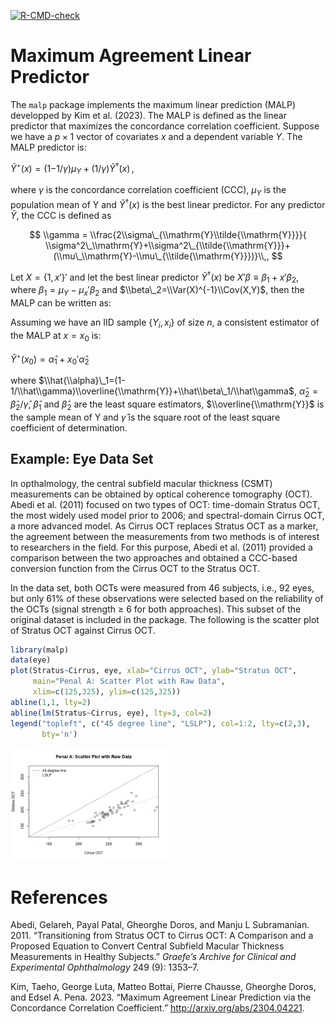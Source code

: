 [![R-CMD-check](https://github.com/pchausse/malp/workflows/R-CMD-check/badge.svg)](https://github.com/pchausse/malp/actions)

Maximum Agreement Linear Predictor
==================================

The `malp` package implements the maximum linear prediction (MALP)
developped by Kim et al. (2023). The MALP is defined as the linear
predictor that maximizes the concordance correlation coefficient.
Suppose we have a *p* × 1 vector of covariates *x* and a dependent
variable *Y*. The MALP predictor is:

*Ỹ*<sup>⋆</sup>(*x*) = (1−1/*γ*)*μ*<sub>*Y*</sub> + (1/*γ*)*Ỹ*<sup>†</sup>(*x*) ,

where *γ* is the concordance correlation coefficient (CCC),
*μ*<sub>*Y*</sub> is the population mean of Y and *Ỹ*<sup>†</sup>(*x*)
is the best linear predictor. For any predictor *Ỹ*, the CCC is defined
as

$$
\\gamma = \\frac{2\\sigma\_{\\mathrm{Y}\\tilde{\\mathrm{Y}}}}{
\\sigma^2\_\\mathrm{Y}+\\sigma^2\_{\\tilde{\\mathrm{Y}}}+(\\mu\_\\mathrm{Y}-\\mu\_{\\tilde{\\mathrm{Y}}})}\\,,
$$

Let *X* = {1, *x*′}′ and let the best linear predictor
*Ỹ*<sup>†</sup>(*x*) be *X*′*β* ≡ *β*<sub>1</sub> + *x*′*β*<sub>2</sub>,
where
*β*<sub>1</sub> = *μ*<sub>*Y*</sub> − *μ*<sub>*x*</sub>′*β*<sub>2</sub>
and $\\beta\_2=\\Var(X)^{-1}\\Cov(X,Y)$, then the MALP can be written
as:

Assuming we have an IID sample {*Y*<sub>*i*</sub>, *x*<sub>*i*</sub>} of
size *n*, a consistent estimator of the MALP at *x* = *x*<sub>0</sub>
is:

*Ŷ*<sup>⋆</sup>(*x*<sub>0</sub>) = *α̂*<sub>1</sub> + *x*<sub>0</sub>′*α̂*<sub>2</sub> 

where
$\\hat{\\alpha}\_1=(1-1/\\hat\\gamma)\\overline{\\mathrm{Y}}+\\hat\\beta\_1/\\hat\\gamma$,
*α̂*<sub>2</sub> = *β̂*<sub>2</sub>/*γ̂*, *β̂*<sub>1</sub> and
*β̂*<sub>2</sub> are the least square estimators,
$\\overline{\\mathrm{Y}}$ is the sample mean of Y and *γ̂* is the square
root of the least square coefficient of determination.

Example: Eye Data Set
---------------------

In opthalmology, the central subfield macular thickness (CSMT)
measurements can be obtained by optical coherence tomography (OCT).
Abedi et al. (2011) focused on two types of OCT: time-domain Stratus
OCT, the most widely used model prior to 2006; and spectral-domain
Cirrus OCT, a more advanced model. As Cirrus OCT replaces Stratus OCT as
a marker, the agreement between the measurements from two methods is of
interest to researchers in the field. For this purpose, Abedi et al.
(2011) provided a comparison between the two approaches and obtained a
CCC-based conversion function from the Cirrus OCT to the Stratus OCT.

In the data set, both OCTs were measured from 46 subjects, i.e., 92
eyes, but only 61% of these observations were selected based on the
reliability of the OCTs (signal strength ≥ 6 for both approaches). This
subset of the original dataset is included in the package. The following
is the scatter plot of Stratus OCT against Cirrus OCT.

``` r
library(malp)
data(eye)
plot(Stratus~Cirrus, eye, xlab="Cirrus OCT", ylab="Stratus OCT",
     main="Penal A: Scatter Plot with Raw Data",
     xlim=c(125,325), ylim=c(125,325))
abline(1,1, lty=2)
abline(lm(Stratus~Cirrus, eye), lty=3, col=2)
legend("topleft", c("45 degree line", "LSLP"), col=1:2, lty=c(2,3),
       bty='n')
```

<img src="README_files/figure-markdown_github/eye1-1.png" width="50%" />

References
==========

Abedi, Gelareh, Payal Patal, Gheorghe Doros, and Manju L Subramanian.
2011. “Transitioning from Stratus OCT to Cirrus OCT: A Comparison and a
Proposed Equation to Convert Central Subfield Macular Thickness
Measurements in Healthy Subjects.” *Graefe’s Archive for Clinical and
Experimental Ophthalmology* 249 (9): 1353–7.

Kim, Taeho, George Luta, Matteo Bottai, Pierre Chausse, Gheorghe Doros,
and Edsel A. Pena. 2023. “Maximum Agreement Linear Prediction via the
Concordance Correlation Coefficient.” <http://arxiv.org/abs/2304.04221>.
